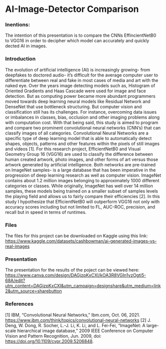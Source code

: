 # AI-Image-Detector Comparison

### Inentions:

The intention of this presentation is to compare the CNNs EffincientNetB0 to VGG16 in order to decipher which model can accurately and quickly dected AI in images.

### Introduction
The evolution of artificial intelligence (AI) is increasingly growing- from deepfakes to doctored audio- it’s difficult for the average computer user to differentiate between real and fake in most cases of media and art with the naked eye. Over the years image detecting models such as, Histogram of Oriented Gradients and Haas Cascade were used for image and face detection. But as computing power became more abundant programmers moved towards deep learning neural models like Residual Network and DenseNet that use bottleneck structuring. But computer vision and classification still has its challenges. For instance, overcoming data issues or imbalances in classes, bias, occlusion and other imaging problems along with computation cost. With that being said, this study is aimed to program and compare two prominent convolutional neural networks (CNN’s) that can classify images of all categories. Convolutional Neural Networks are a specific type of deep learning model that is able to automatically detect shapes, objects, patterns and other features within the pixels of still images and videos [1]. For this research project, EfficientNetB0 and Visual Geometry Group 16 (VGG16) are used to classify the difference between human created artwork, photo images, and other forms of art versus those artwork generated by artificial intelligence. Both networks are pre-trained on ImageNet samples- is a large database that has been imperative in the progression of deep learning research as well as computer vision. ImageNet contains about 1.2 million images belonging to approximately 1000 different categories or classes. While originally, ImageNet has well over 14 million samples, these models being trained on a smaller subset of samples levels the playing field and allows us to fairly compare their efficiencies [2]. In this study I hypothesize that EfficientNetB0 will outperform VGG16 not only with accuracy scores including but not limited to FL, AUC-ROC, precision, and recall but in speed in terms of runtimes. 

### Files
The files for this project can be downloaded on Kaggle using this link:
https://www.kaggle.com/datasets/cashbowman/ai-generated-images-vs-real-images

### Presentation
The presentation for the results of the poject can be viewed here:
https://www.canva.com/design/DAGjzpKxCXI/kOA3R8VGIn1yzOgti5-68A/edit?utm_content=DAGjzpKxCXI&utm_campaign=designshare&utm_medium=link2&utm_source=sharebutton

### References
[1]	IBM, “Convolutional Neural Networks,” Ibm.com, Oct. 06, 2021. https://www.ibm.com/think/topics/convolutional-neural-networks
[2]	J. Deng, W. Dong, R. Socher, L.-J. Li, K. Li, and L. Fei-Fei, “ImageNet: A large-scale hierarchical image database,” 2009 IEEE Conference on Computer Vision and Pattern Recognition, Jun. 2009, doi: https://doi.org/10.1109/cvpr.2009.5206848.
